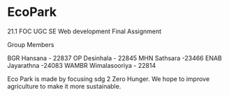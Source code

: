 # EcoPark
21.1 FOC UGC SE Web development Final Assignment

Group Members

BGR Hansana - 22837
OP Desinhala - 22845
MHN Sathsara -23466
ENAB Jayarathna -24083
WAMBR Wimalasooriya - 22814

Eco Park is made by focusing sdg 2 Zero Hunger. We hope to improve agriculture to make it more sustainable.